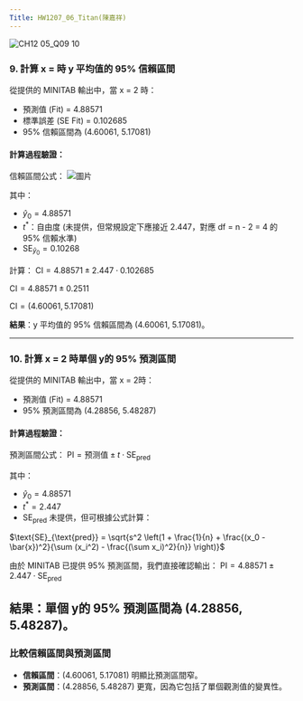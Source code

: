 ```yaml
---
Title: HW1207_06_Titan(陳嘉祥)
---
```


![CH12 05_Q09 10](https://github.com/user-attachments/assets/d6cbc87d-4d99-41cd-95f2-db0a740f67e2)

### 9. 計算 x =  時 y 平均值的 95% 信賴區間

從提供的 MINITAB 輸出中，當 x = 2 時：
- 預測值 (Fit) = 4.88571
- 標準誤差 (SE Fit) = 0.102685
- 95% 信賴區間為 (4.60061, 5.17081)

#### 計算過程驗證：
信賴區間公式：
![圖片](https://github.com/user-attachments/assets/5d578309-7959-4bdd-b7f3-2f784844670a)

其中：
- $\hat{y}_0 = 4.88571$
- $t^*$：自由度 (未提供，但常規設定下應接近 2.447，對應 df = n - 2 = 4 的 95% 信賴水準)
- $\text{SE}_{\hat{y}_0} = 0.10268$

計算：
$\text{CI} = 4.88571 \pm 2.447 \cdot 0.102685$

$\text{CI} = 4.88571 \pm 0.2511$

$\text{CI} = (4.60061, 5.17081)$

**結果**：y 平均值的 95% 信賴區間為 (4.60061, 5.17081)。

---
### 10. 計算 x = 2 時單個 y的 95% 預測區間

從提供的 MINITAB 輸出中，當 x = 2時：
- 預測值 (Fit) = 4.88571
- 95% 預測區間為 (4.28856, 5.48287)

#### 計算過程驗證：
預測區間公式：
$\text{PI} = \text{预测值} \pm t \cdot \text{SE}_{\text{pred}}$

其中：
- $\hat{y}_0 = 4.88571$
- $t^* = 2.447$
- $\text{SE}_{\text{pred}}$ 未提供，但可根據公式計算：

$\text{SE}_{\text{pred}} = \sqrt{s^2 \left(1 + \frac{1}{n} + \frac{(x_0 - \bar{x})^2}{\sum (x_i^2) - \frac{(\sum x_i)^2}{n}} \right)}$

由於 MINITAB 已提供 95% 預測區間，我們直接確認輸出：
$\text{PI} = 4.88571 \pm 2.447 \cdot \text{SE}_{\text{pred}}$

**結果**：單個 y的 95% 預測區間為 (4.28856, 5.48287)。
---
### 比較信賴區間與預測區間
- **信賴區間**：(4.60061, 5.17081) 明顯比預測區間窄。
- **預測區間**：(4.28856, 5.48287) 更寬，因為它包括了單個觀測值的變異性。
